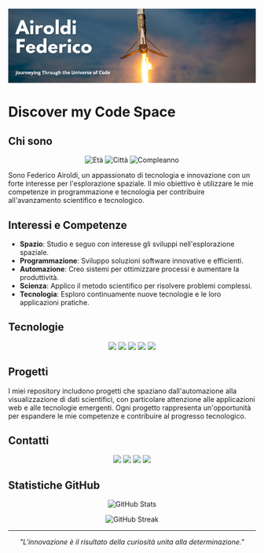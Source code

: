 ![MasterHead](https://github.com/AiroldiFederico/AiroldiFederico/blob/main/header.png)

# Discover my Code Space

## Chi sono

<p align="center">
  <img src="https://img.shields.io/badge/Età-23-blue" alt="Età">
  <img src="https://img.shields.io/badge/Città-Bergamo-green" alt="Città">
  <img src="https://img.shields.io/badge/Compleanno-24%20Ottobre%202000-red" alt="Compleanno">
</p>

Sono Federico Airoldi, un appassionato di tecnologia e innovazione con un forte interesse per l'esplorazione spaziale. Il mio obiettivo è utilizzare le mie competenze in programmazione e tecnologia per contribuire all'avanzamento scientifico e tecnologico.

## Interessi e Competenze

- **Spazio**: Studio e seguo con interesse gli sviluppi nell'esplorazione spaziale.
- **Programmazione**: Sviluppo soluzioni software innovative e efficienti.
- **Automazione**: Creo sistemi per ottimizzare processi e aumentare la produttività.
- **Scienza**: Applico il metodo scientifico per risolvere problemi complessi.
- **Tecnologia**: Esploro continuamente nuove tecnologie e le loro applicazioni pratiche.

## Tecnologie

<p align="center">
  <img src="https://img.shields.io/badge/-JavaScript-F7DF1E?style=flat-square&logo=JavaScript&logoColor=black" />
  <img src="https://img.shields.io/badge/-Python-3776AB?style=flat-square&logo=Python&logoColor=white" />
  <img src="https://img.shields.io/badge/-React-61DAFB?style=flat-square&logo=React&logoColor=black" />
  <img src="https://img.shields.io/badge/-PHP-777BB4?style=flat-square&logo=PHP&logoColor=white" />
  <img src="https://img.shields.io/badge/-Node.js-339933?style=flat-square&logo=Node.js&logoColor=white" />
</p>

## Progetti

I miei repository includono progetti che spaziano dall'automazione alla visualizzazione di dati scientifici, con particolare attenzione alle applicazioni web e alle tecnologie emergenti. Ogni progetto rappresenta un'opportunità per espandere le mie competenze e contribuire al progresso tecnologico.

## Contatti

<p align="center">
  <a href="mailto:airoldibusiness@gmail.com"><img src="https://img.shields.io/badge/-Email-D14836?style=flat-square&logo=Gmail&logoColor=white" /></a>
  <a href="https://www.linkedin.com/in/federico-airoldi/"><img src="https://img.shields.io/badge/-LinkedIn-0077B5?style=flat-square&logo=LinkedIn&logoColor=white" /></a>
  <a href="https://twitter.com/AiroSpaceflight"><img src="https://img.shields.io/badge/-Twitter-1DA1F2?style=flat-square&logo=Twitter&logoColor=white" /></a>
  <a href="https://federicoairoldi.com"><img src="https://img.shields.io/badge/-Portfolio-000000?style=flat-square&logo=About.me&logoColor=white" /></a>
</p>

## Statistiche GitHub

<p align="center">
  <img src="https://github-readme-stats.vercel.app/api?username=YourGitHubUsername&show_icons=true&theme=radical" alt="GitHub Stats" />
</p>

<p align="center">
  <img src="https://github-readme-streak-stats.herokuapp.com/?user=YourGitHubUsername&theme=radical" alt="GitHub Streak" />
</p>

---

<p align="center">
  <i>"L'innovazione è il risultato della curiosità unita alla determinazione."</i>
</p>
